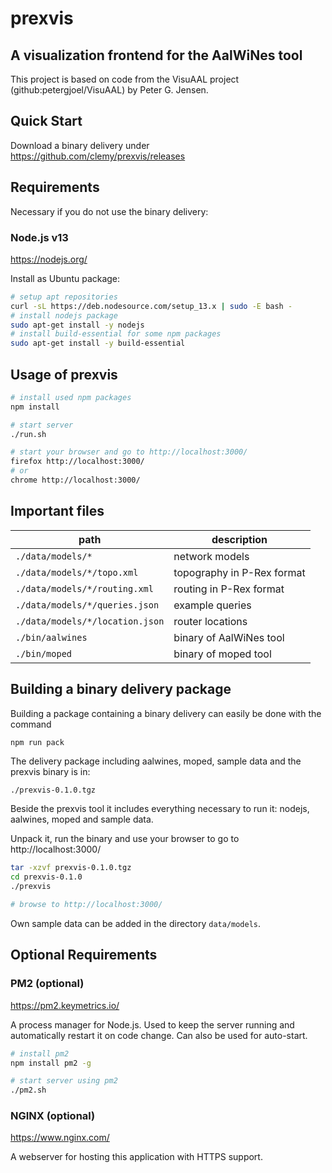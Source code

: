 # prexvis

## A visualization frontend for the AalWiNes tool
This project is based on code from the VisuAAL project (github:petergjoel/VisuAAL) by Peter G. Jensen.

## Quick Start
Download a binary delivery under https://github.com/clemy/prexvis/releases

## Requirements
Necessary if you do not use the binary delivery:

###  Node.js v13 
<https://nodejs.org/>

Install as Ubuntu package:
```bash
# setup apt repositories
curl -sL https://deb.nodesource.com/setup_13.x | sudo -E bash -
# install nodejs package
sudo apt-get install -y nodejs
# install build-essential for some npm packages
sudo apt-get install -y build-essential
```

## Usage of prexvis

```bash
# install used npm packages
npm install

# start server
./run.sh

# start your browser and go to http://localhost:3000/
firefox http://localhost:3000/
# or
chrome http://localhost:3000/
```

## Important files

| path                            | description |
| ------------------------------- | ----------- |
| `./data/models/*`               | network models |
| `./data/models/*/topo.xml`      | topography in P-Rex format |
| `./data/models/*/routing.xml`   | routing in P-Rex format |
| `./data/models/*/queries.json`  | example queries |
| `./data/models/*/location.json` | router locations |
| `./bin/aalwines`                | binary of AalWiNes tool |
| `./bin/moped`                   | binary of moped tool |

## Building a binary delivery package

Building a package containing a binary delivery can easily be done with the command

```bash
npm run pack
```

The delivery package including aalwines, moped, sample data and the prexvis binary is in:

`./prexvis-0.1.0.tgz`

Beside the prexvis tool it includes everything necessary to run it: nodejs, aalwines, moped and sample data.

Unpack it, run the binary and use your browser to go to http://localhost:3000/

```bash
tar -xzvf prexvis-0.1.0.tgz
cd prexvis-0.1.0
./prexvis

# browse to http://localhost:3000/
```

Own sample data can be added in the directory `data/models`.

## Optional Requirements

### PM2 (optional)
<https://pm2.keymetrics.io/>

A process manager for Node.js. Used to keep the server running and automatically restart it on code change. Can also be used for auto-start.

```bash
# install pm2
npm install pm2 -g

# start server using pm2
./pm2.sh
```

### NGINX (optional)
<https://www.nginx.com/>

A webserver for hosting this application with HTTPS support.
